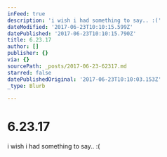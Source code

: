 ```yaml
---
inFeed: true
description: 'i wish i had something to say.. :('
dateModified: '2017-06-23T10:10:15.599Z'
datePublished: '2017-06-23T10:10:15.790Z'
title: 6.23.17
author: []
publisher: {}
via: {}
sourcePath: _posts/2017-06-23-62317.md
starred: false
datePublishedOriginal: '2017-06-23T10:10:03.153Z'
_type: Blurb

---
```

# 6.23.17

i wish i had something to say.. :(